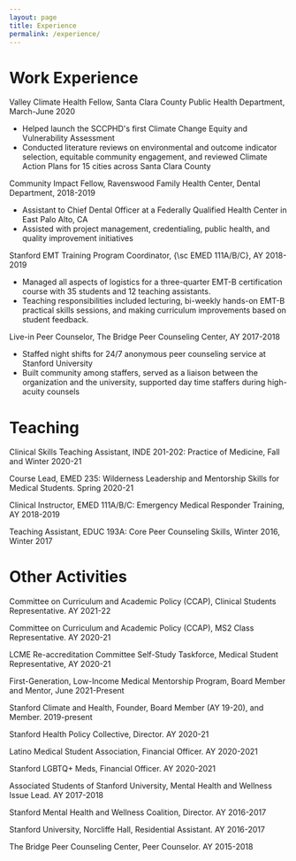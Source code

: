 ```yaml
---
layout: page
title: Experience
permalink: /experience/
---
```


 
# Work Experience
Valley Climate Health Fellow, Santa Clara County Public Health Department, March-June 2020
<ul>
    <li>Helped launch the SCCPHD's first Climate Change Equity and Vulnerability Assessment</li>
    <li>Conducted literature reviews on environmental and outcome indicator selection, equitable community engagement, and reviewed Climate Action Plans for 15 cities across Santa Clara County</li>
    </li>
</ul>


Community Impact Fellow, Ravenswood Family Health Center, Dental Department, 2018-2019 
<ul>
    <li>Assistant to Chief Dental Officer at a Federally Qualified Health Center in East Palo Alto, CA</li>
    <li>Assisted with project management, credentialing, public health, and quality improvement initiatives </li>
    </li>
</ul>

Stanford EMT Training Program Coordinator, {\sc EMED 111A/B/C}, AY 2018-2019
<ul>
    <li>Managed all aspects of logistics for a three-quarter EMT-B certification course with 35 students and 12 teaching assistants.</li>
    <li>Teaching responsibilities included lecturing, bi-weekly hands-on EMT-B practical skills sessions, and making curriculum improvements based on student feedback.</li>
 </li>
</ul>

Live-in Peer Counselor, The Bridge Peer Counseling Center, AY 2017-2018

<ul>
    <li>Staffed night shifts for 24/7 anonymous peer counseling service at Stanford University</li>
    <li>Built community among staffers, served as a liaison between the organization and the university, supported day time staffers during high-acuity counsels</li>
 </li>
</ul>

# Teaching

Clinical Skills Teaching Assistant, INDE 201-202: Practice of Medicine, Fall and Winter 2020-21

Course Lead, EMED 235: Wilderness Leadership and Mentorship Skills for Medical Students. Spring 2020-21

Clinical Instructor, EMED 111A/B/C:  Emergency Medical Responder Training, AY 2018-2019

Teaching Assistant, EDUC 193A: Core Peer Counseling Skills, Winter 2016, Winter 2017

# Other Activities

Committee on Curriculum and Academic Policy (CCAP), Clinical Students Representative. AY 2021-22

Committee on Curriculum and Academic Policy (CCAP), MS2 Class Representative. AY 2020-21

LCME Re-accreditation Committee Self-Study Taskforce, Medical Student Representative, AY 2020-21

First-Generation, Low-Income Medical Mentorship Program, Board Member and Mentor, June 2021-Present

Stanford Climate and Health, Founder, Board Member (AY 19-20), and Member. 2019-present

Stanford Health Policy Collective, Director. AY 2020-21

Latino Medical Student Association, Financial Officer. AY 2020-2021

Stanford LGBTQ+ Meds, Financial Officer. AY 2020-2021

Associated Students of Stanford University, Mental Health and Wellness Issue Lead. AY 2017-2018

Stanford Mental Health and Wellness Coalition, Director. AY 2016-2017

Stanford University, Norcliffe Hall, Residential Assistant. AY 2016-2017

The Bridge Peer Counseling Center, Peer Counselor. AY 2015-2018



